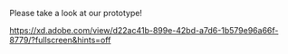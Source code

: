 Please take a look at our prototype!


https://xd.adobe.com/view/d22ac41b-899e-42bd-a7d6-1b579e96a66f-8779/?fullscreen&hints=off
